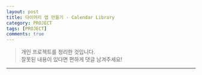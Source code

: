 ```yaml
---
layout: post
title: 다이어리 앱 만들기 - Calendar Library
category: PROJECT
tags: [PROJECT]
comments: true
---
```


> 개인 프로젝트를 정리한 것입니다.     
잘못된 내용이 있다면 편하게 댓글 남겨주세요!    

<hr>
